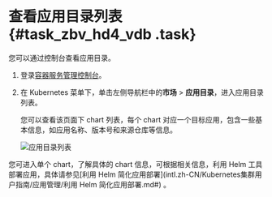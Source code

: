 # 查看应用目录列表 {#task_zbv_hd4_vdb .task}

您可以通过控制台查看应用目录。

1.  登录[容器服务管理控制台](https://cs.console.aliyun.com)。
2.  在 Kubernetes 菜单下，单击左侧导航栏中的**市场** \> **应用目录**，进入应用目录列表。 

    您可以查看该页面下 chart 列表，每个 chart 对应一个目标应用，包含一些基本信息，如应用名称、版本号和来源仓库等信息。

    ![应用目录列表](http://static-aliyun-doc.oss-cn-hangzhou.aliyuncs.com/assets/img/15773/156758243310395_zh-CN.png)


您可进入单个 chart，了解具体的 chart 信息，可根据相关信息，利用 Helm 工具部署应用，具体请参见[利用 Helm 简化应用部署](intl.zh-CN/Kubernetes集群用户指南/应用管理/利用 Helm 简化应用部署.md#) 。

